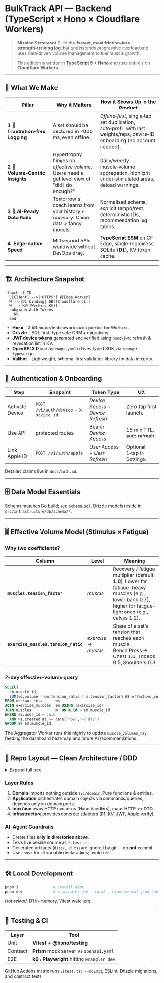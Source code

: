 # BulkTrack API — Backend (TypeScript × Hono × Cloudflare Workers)

> **Mission Statement** Build the **fastest, most friction‑less strength‑training log** that *understands* progressive overload and
> uses data‑driven volume management to fuel muscle growth.
>
> This edition is written in **TypeScript 5 + Hono** and runs entirely on **Cloudflare Workers**.

---

## 🧐 What We Make

| Pillar                            | Why it Matters                                                                               | How it Shows Up in the Product                                                                                              |
| --------------------------------- | -------------------------------------------------------------------------------------------- | --------------------------------------------------------------------------------------------------------------------------- |
| **1 📓 Frustration‑free Logging** | A set should be captured in <800 ms, even offline.                                           | *Offline‑first*, single‑tap set duplication, auto‑prefill with last weights/reps, device‑ID onboarding (no account needed). |
| **2 🧮 Volume‑Centric Insights**  | Hypertrophy hinges on *effective volume*. Users need a gut‑level view of "did I do enough?" | Daily/weekly muscle‑volume aggregation, highlight under‑stimulated areas, deload warnings.                                  |
| **3 🤖 AI‑Ready Data Rails**      | Tomorrow's coach learns from your history + recovery. Clean data > fancy models.             | Normalised schema, explicit tempo/rest, deterministic IDs, recommendation log tables.                                       |
| **4 ️ Edge‑native Speed**       | Millisecond APIs worldwide without DevOps drag.                                              | **TypeScript ESM** on CF Edge, single‑regionless SQLite (**D1**), KV token cache.                                           |

---

## 🏗️ Architecture Snapshot

```mermaid
flowchart TD
  C[Client] -->|"HTTPS"| W[Edge Worker]
  W -->|D1 binding| DB[(Cloudflare D1)]
  W --> KV[(Workers KV)]
  subgraph Auth Tokens
    KV
  end
```

* **Hono** – 3 kB router/middleware stack perfect for Workers.
* **Drizzle** – SQL‑first, type‑safe ORM + migrations.
* **JWT device tokens** generated and verified using `hono/jwt`; refresh & revocation list in KV.
* **OpenAPI 3.0** (`api/openapi.yaml`) drives typed SDK via `openapi-typescript`.
* **Valibot** – Lightweight, schema-first validation library for data integrity.

---

## 🔑 Authentication & Onboarding

| Step            | Endpoint                               | Token Type                         | UX                          |
| --------------- | -------------------------------------- | ---------------------------------- | --------------------------- |
| Activate Device | `POST /v1/auth/device` + `X-Device-Id` | *Device Access* + *Device Refresh* | Zero‑tap first launch.      |
| Use API         | protected routes                       | Bearer *Device Access*             | 15 min TTL, auto refresh.   |
| Link Apple ID   | `POST /v1/auth/apple`                  | *User Access* + *User Refresh*     | Optional 1‑tap in Settings. |

Detailed claims live in `docs/auth.md`.

---

## 🗄️ Data Model Essentials

Schema matches Go build; see [`schema.sql`](schema.sql). Drizzle models reside in `src/infrastructure/db/schema/*`.

---

## 🎚️ Effective Volume Model (Stimulus × Fatigue)

### Why two coefficients?

| Column                               | Level               | Meaning                                                                                                                                                    |
| ------------------------------------ | ------------------- | ---------------------------------------------------------------------------------------------------------------------------------------------------------- |
| **`muscles.tension_factor`**         | *muscle*            | Recovery / fatigue multiplier (default **1.0**). Lower for fatigue-heavy muscles (e.g., lower back 0.7), higher for fatigue-light ones (e.g., calves 1.2). |
| **`exercise_muscles.tension_ratio`** | *exercise → muscle* | Share of a set’s tension that reaches each muscle.<br>Bench Press → Chest 1.0, Triceps 0.5, Shoulders 0.3                                                  |

### 7-day effective-volume query

```sql
SELECT
  em.muscle_id,
  SUM(ws.volume * em.tension_ratio * m.tension_factor) AS effective_volume
FROM workout_sets      ws
JOIN exercise_muscles  em USING (exercise_id)
JOIN muscles           m  ON m.id = em.muscle_id
WHERE ws.user_id = :uid
  AND ws.created_at >= date('now','-7 day')
GROUP BY em.muscle_id;
```

The Aggregator Worker runs this nightly to update `muscle_volumes_day`, feeding the dashboard heat-map and future AI recommendations.

---

## 📂 Repo Layout — Clean Architecture / DDD

<details>
<summary> Expand full tree</summary>

```text
├── src/
│   ├── domain/                    # Pure business logic (no runtime imports)
│   │   ├── exercise/
│   │   │   ├── entity.ts
│   │   │   ├── repository.ts      # interface / port
│   │   │   └── service.ts
│   │   ├── workout/
│   │   │   ├── entity.ts
│   │   │   └── service.ts
│   │   └── shared/vo/             # Value objects (IDs, units) – Zod‑validated
│   ├── app/                       # Application layer (CQRS)
│   │   ├── command/
│   │   │   ├── exercise/
│   │   │   │   └── createExercise.ts
│   │   │   └── session/
│   │   │       ├── startSession.ts
│   │   │       └── finishSession.ts
│   │   ├── query/
│   │   │   └── exercise/
│   │   │       └── searchExercise.ts
│   │   ├── dto/
│   │   └── errors/
│   ├── interface/                 # Delivery layer
│   │   └── http/
│   │       ├── router.ts          # Hono router composition
│   │       ├── middleware/
│   │       │   ├── auth.ts
│   │       │   ├── cors.ts
│   │       │   └── logging.ts
│   │       └── handlers/
│   │           ├── auth/
│   │           │   ├── device.ts
│   │           │   └── apple.ts
│   │           ├── exercise/
│   │           │   ├── create.ts
│   │           │   └── search.ts
│   │           ├── session/
│   │           │   ├── start.ts
│   │           │   ├── finish.ts
│   │           │   └── sets.ts
│   │           └── dashboard/stats.ts
│   └── infrastructure/
│       ├── db/
│       │   └── schema.ts
│       ├── kv/tokenStore.ts
│       ├── auth/jwtService.ts
│       └── logging/logger.ts
├── drizzle/                        # Migration files
├── api/
│   └── openapi.yaml
├── docs/
│   ├── auth.md
│   └── architecture.md
├── tests/
│   ├── unit/
│   ├── integration/
│   └── e2e/
├── scripts/
│   └── gen-openapi-types.sh
├── wrangler.toml
├── tsconfig.json
├── package.json
└── README.md
```
</details>

### Layer Rules

1. **Domain** imports nothing outside `src/domain`. Pure functions & entities.
2. **Application** orchestrates domain objects via commands/queries; depends only on domain ports.
3. **Interface** owns HTTP concerns (Hono handlers), maps HTTP ↔ DTO.
4. **Infrastructure** provides concrete adapters (D1, KV, JWT, Apple verify).

### AI‑Agent Guardrails

* Create files **only in directories above**.
* Tests live beside source as `*.test.ts`.
* Generated artifacts (`dist/`, `.d.ts`) are ignored by git — do **not** commit.
* Use `const` for all variable declarations; avoid `let`.

---

## 🛠️ Local Development

```bash
pnpm i                # install deps
pnpm dev              # = wrangler dev --local --experimental-json-config
```

*Hot‑reload*, D1 in‑memory, Vitest watchers.

---

## 🧪 Testing & CI

| Layer    | Tool                                           |
| -------- | ---------------------------------------------- |
| Unit     | **Vitest** + **@hono/testing**                 |
| Contract | **Prism** mock server vs `openapi.yaml`        |
| E2E      | **k6** / **Playwright** hitting `wrangler dev` |

GitHub Actions matrix runs `vitest`, `tsc --noEmit`, ESLint, Drizzle migrations, and contract tests.
